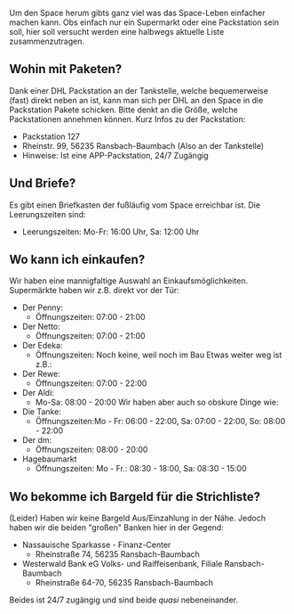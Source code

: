 Um den Space herum gibts ganz viel was das Space-Leben einfacher machen kann. Obs einfach nur ein Supermarkt oder eine Packstation sein soll, hier soll versucht werden eine halbwegs aktuelle Liste zusammenzutragen.

## Wohin mit Paketen?
Dank einer DHL Packstation an der Tankstelle, welche bequemerweise (fast) direkt neben an ist, kann man sich per DHL an den Space in die Packstation Pakete schicken. Bitte denkt an die Größe, welche Packstationen annehmen können. Kurz Infos zu der Packstation:
- Packstation 127
- Rheinstr. 99, 56235 Ransbach-Baumbach  (Also an der Tankstelle)
- Hinweise: Ist eine APP-Packstation, 24/7 Zugängig 

## Und Briefe?
Es gibt einen Briefkasten der fußläufig vom Space erreichbar ist. Die Leerungszeiten sind:
- Leerungszeiten: Mo-Fr: 16:00 Uhr, Sa: 12:00 Uhr 

## Wo kann ich einkaufen?
Wir haben eine mannigfaltige Auswahl an Einkaufsmöglichkeiten. Supermärkte haben wir z.B. direkt vor der Tür:
- Der Penny:
	- Öffnungszeiten: 07:00 - 21:00 
- Der Netto:
	- Öffnungszeiten: 07:00 - 21:00 
- Der Edeka:
	- Öffnungszeiten: Noch keine, weil noch im Bau
Etwas weiter weg ist z.B.:
- Der Rewe:
	- Öffnungszeiten: 07:00 - 22:00
- Der Aldi:
	- Mo-Sa: 08:00 - 20:00 
Wir haben aber auch so obskure Dinge wie:
- Die Tanke: 
	- Öffnungszeiten:Mo - Fr: 06:00 - 22:00, Sa: 07:00 - 22:00, So: 08:00 - 22:00  
- Der dm:
	- Öffnungszeiten: 08:00 - 20:00 
-  Hagebaumarkt 
	- Öffnungszeiten: Mo - Fr.: 08:30 - 18:00, Sa: 08:30 - 15:00 

## Wo bekomme ich Bargeld für die Strichliste?
(Leider) Haben wir keine Bargeld Aus/Einzahlung in der Nähe. Jedoch haben wir die beiden "großen" Banken hier in der Gegend:
-  Nassauische Sparkasse - Finanz-Center 
	- Rheinstraße 74, 56235 Ransbach-Baumbach
-  Westerwald Bank eG Volks- und Raiffeisenbank, Filiale Ransbach-Baumbach 
	- Rheinstraße 64-70, 56235 Ransbach-Baumbach 

Beides ist 24/7 zugängig und sind beide *quasi* nebeneinander.

